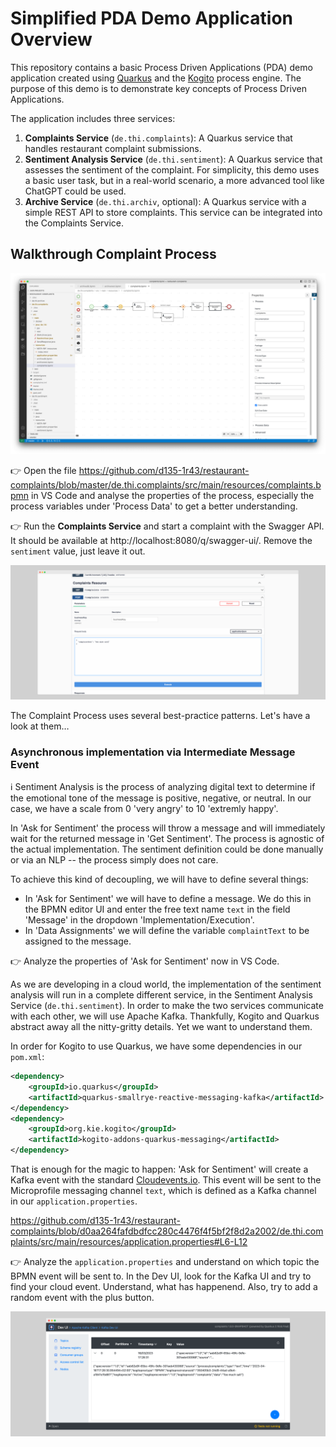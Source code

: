 # Simplified PDA Demo Application Overview

This repository contains a basic Process Driven Applications (PDA) demo application created using [Quarkus](https://quarkus.io) and the [Kogito](https://kogito.kie.org/) process engine. The purpose of this demo is to demonstrate key concepts of Process Driven Applications.

The application includes three services:

1. **Complaints Service** (`de.thi.complaints`): A Quarkus service that handles restaurant complaint submissions.
2. **Sentiment Analysis Service** (`de.thi.sentiment`): A Quarkus service that assesses the sentiment of the complaint. For simplicity, this demo uses a basic user task, but in a real-world scenario, a more advanced tool like ChatGPT could be used.
3. **Archive Service** (`de.thi.archiv`, optional): A Quarkus service with a simple REST API to store complaints. This service can be integrated into the Complaints Service.

## Walkthrough Complaint Process

![Complaint Business Process](/documentation/complaints-process.png)

👉 Open the file https://github.com/d135-1r43/restaurant-complaints/blob/master/de.thi.complaints/src/main/resources/complaints.bpmn in VS Code and analyse the properties of the process, especially the process variables under 'Process Data' to get a better understanding. 

👉 Run the **Complaints Service** and start a complaint with the Swagger API. It should be available at http://localhost:8080/q/swagger-ui/. Remove the `sentiment` value, just leave it out. 

![Complaint Process in Swagger](/documentation/complaints-swagger.png)

The Complaint Process uses several best-practice patterns. Let's have a look at them…

### Asynchronous implementation via Intermediate Message Event

ℹ️ Sentiment Analysis is the process of analyzing digital text to determine if the emotional tone of the message is positive, negative, or neutral. In our case, we have a scale from 0 'very angry' to 10 'extremly happy'. 

In 'Ask for Sentiment' the process will throw a message and will immediately wait for the returned message in 'Get Sentiment'. The process is agnostic of the actual implementation. The sentiment definition could be done manually or via an NLP -- the process simply does not care. 

To achieve this kind of decoupling, we will have to define several things:

* In 'Ask for Sentiment' we will have to define a message. We do this in the BPMN editor UI and enter the free text name `text` in the field 'Message' in the dropdown 'Implementation/Execution'.
* In 'Data Assignments' we will define the variable `complaintText` to be assigned to the message. 

👉 Analyze the properties of 'Ask for Sentiment' now in VS Code. 

As we are developing in a cloud world, the implementation of the sentiment analysis will run in a complete different service, in the Sentiment Analysis Service (`de.thi.sentiment`). In order to make the two services communicate with each other, we will use Apache Kafka. Thankfully, Kogito and Quarkus abstract away all the nitty-gritty details. Yet we want to understand them. 

In order for Kogito to use Quarkus, we have some dependencies in our `pom.xml`:

```xml
<dependency>
    <groupId>io.quarkus</groupId>
    <artifactId>quarkus-smallrye-reactive-messaging-kafka</artifactId>
</dependency>
<dependency>
    <groupId>org.kie.kogito</groupId>
    <artifactId>kogito-addons-quarkus-messaging</artifactId>
</dependency>
``` 

That is enough for the magic to happen: 'Ask for Sentiment' will create a Kafka event with the standard [Cloudevents.io](https://cloudevents.io/). This event will be sent to the Microprofile messaging channel `text`, which is defined as a Kafka channel in our `application.properties`. 

https://github.com/d135-1r43/restaurant-complaints/blob/d0aa264fafdbdfcc280c4476f4f5bf2f8d2a2002/de.thi.complaints/src/main/resources/application.properties#L6-L12

👉 Analyze the `application.properties` and understand on which topic the BPMN event will be sent to. In the Dev UI, look for the Kafka UI and try to find your cloud event. Understand, what has happenend. Also, try to add a random event with the plus button. 

![Kafka UI](/documentation/complaints-kafka.png)
